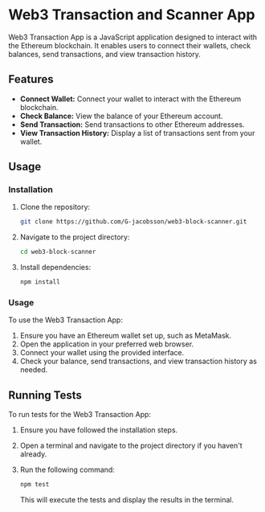 # Web3 Transaction and Scanner App

Web3 Transaction App is a JavaScript application designed to interact with the Ethereum blockchain. It enables users to connect their wallets, check balances, send transactions, and view transaction history.

## Features

- **Connect Wallet:** Connect your wallet to interact with the Ethereum blockchain.
- **Check Balance:** View the balance of your Ethereum account.
- **Send Transaction:** Send transactions to other Ethereum addresses.
- **View Transaction History:** Display a list of transactions sent from your wallet.

## Usage

### Installation

1. Clone the repository:

   ```bash
   git clone https://github.com/G-jacobsson/web3-block-scanner.git
   ```

2. Navigate to the project directory:

   ```bash
   cd web3-block-scanner
   ```

3. Install dependencies:

   ```bash
   npm install
   ```

### Usage

To use the Web3 Transaction App:

1. Ensure you have an Ethereum wallet set up, such as MetaMask.
2. Open the application in your preferred web browser.
3. Connect your wallet using the provided interface.
4. Check your balance, send transactions, and view transaction history as needed.

## Running Tests

To run tests for the Web3 Transaction App:

1. Ensure you have followed the installation steps.
2. Open a terminal and navigate to the project directory if you haven't already.
3. Run the following command:

   ```bash
   npm test
   ```

   This will execute the tests and display the results in the terminal.
